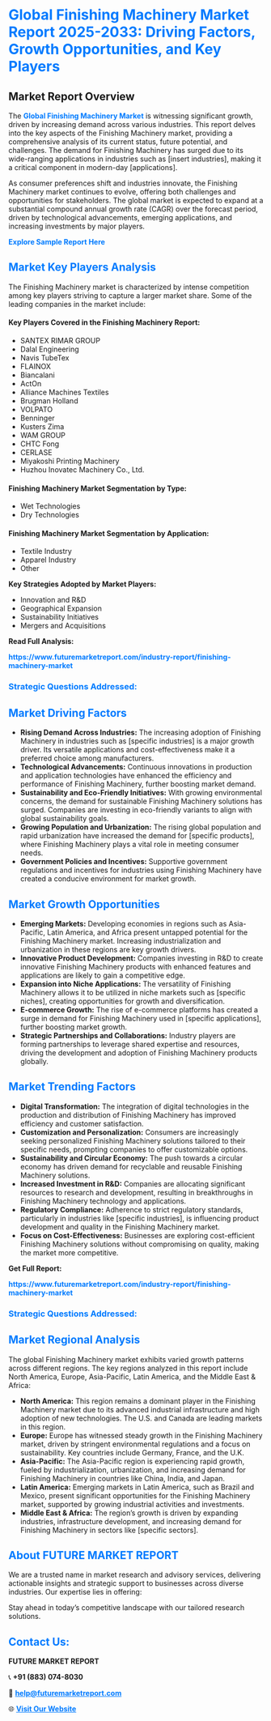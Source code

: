 <h1 style="color: #007BFF;">Global Finishing Machinery Market Report 2025-2033: Driving Factors, Growth Opportunities, and Key Players</h1>

<section id="overview">
<h2>Market Report Overview</h2>
<p>The <a href="https://www.futuremarketreport.com/industry-report/finishing-machinery-market" style="color: #007BFF; text-decoration: none;"><strong>Global Finishing Machinery Market</strong></a> is witnessing significant growth, driven by increasing demand across various industries. This report delves into the key aspects of the Finishing Machinery market, providing a comprehensive analysis of its current status, future potential, and challenges. The demand for Finishing Machinery has surged due to its wide-ranging applications in industries such as [insert industries], making it a critical component in modern-day [applications].</p>
<p>As consumer preferences shift and industries innovate, the Finishing Machinery market continues to evolve, offering both challenges and opportunities for stakeholders. The global market is expected to expand at a substantial compound annual growth rate (CAGR) over the forecast period, driven by technological advancements, emerging applications, and increasing investments by major players.</p>
</section>

<section id="overview">
<p><a href="https://www.futuremarketreport.com/request-sample/reportId=51446" style="color: #007BFF; text-decoration: none;"><strong>Explore Sample Report Here</strong></a></p>
</section>

<section id="key-players">
<h2 style="color: #007BFF;">Market Key Players Analysis</h2>
<p>The Finishing Machinery market is characterized by intense competition among key players striving to capture a larger market share. Some of the leading companies in the market include:</p>
<h4>Key Players Covered in the Finishing Machinery Report:</h4>
<ul><li>SANTEX RIMAR GROUP</li><li>Dalal Engineering</li><li>Navis TubeTex</li><li>FLAINOX</li><li>Biancalani</li><li>ActOn</li><li>Alliance Machines Textiles</li><li>Brugman Holland</li><li>VOLPATO</li><li>Benninger</li><li>Kusters Zima</li><li>WAM GROUP</li><li>CHTC Fong</li><li>CERLASE</li><li>Miyakoshi Printing Machinery</li><li>Huzhou Inovatec Machinery Co., Ltd.</li></ul>
<h4>Finishing Machinery Market Segmentation by Type:</h4>
<ul><li>Wet Technologies</li><li>Dry Technologies</li></ul>

<h4>Finishing Machinery Market Segmentation by Application:</h4>
<ul><li>Textile Industry</li><li>Apparel Industry</li><li>Other</li></ul>
<p><strong>Key Strategies Adopted by Market Players:</strong></p>
<ul>
<li>Innovation and R&D</li>
<li>Geographical Expansion</li>
<li>Sustainability Initiatives</li>
<li>Mergers and Acquisitions</li>
</ul>
</section>

<section>
<p><strong>Read Full Analysis: </strong></p><a href="https://www.futuremarketreport.com/industry-report/finishing-machinery-market" style="color: #007BFF; text-decoration: none;"><strong>https://www.futuremarketreport.com/industry-report/finishing-machinery-market</strong></a>
<h3 style="color: #007BFF;">Strategic Questions Addressed:</h3>
</section>

<section id="driving-factors">
<h2 style="color: #007BFF;">Market Driving Factors</h2>
<ul>
<li><strong>Rising Demand Across Industries:</strong> The increasing adoption of Finishing Machinery in industries such as [specific industries] is a major growth driver. Its versatile applications and cost-effectiveness make it a preferred choice among manufacturers.</li>
<li><strong>Technological Advancements:</strong> Continuous innovations in production and application technologies have enhanced the efficiency and performance of Finishing Machinery, further boosting market demand.</li>
<li><strong>Sustainability and Eco-Friendly Initiatives:</strong> With growing environmental concerns, the demand for sustainable Finishing Machinery solutions has surged. Companies are investing in eco-friendly variants to align with global sustainability goals.</li>
<li><strong>Growing Population and Urbanization:</strong> The rising global population and rapid urbanization have increased the demand for [specific products], where Finishing Machinery plays a vital role in meeting consumer needs.</li>
<li><strong>Government Policies and Incentives:</strong> Supportive government regulations and incentives for industries using Finishing Machinery have created a conducive environment for market growth.</li>
</ul>
</section>

<section id="growth-opportunities">
<h2 style="color: #007BFF;">Market Growth Opportunities</h2>
<ul>
<li><strong>Emerging Markets:</strong> Developing economies in regions such as Asia-Pacific, Latin America, and Africa present untapped potential for the Finishing Machinery market. Increasing industrialization and urbanization in these regions are key growth drivers.</li>
<li><strong>Innovative Product Development:</strong> Companies investing in R&D to create innovative Finishing Machinery products with enhanced features and applications are likely to gain a competitive edge.</li>
<li><strong>Expansion into Niche Applications:</strong> The versatility of Finishing Machinery allows it to be utilized in niche markets such as [specific niches], creating opportunities for growth and diversification.</li>
<li><strong>E-commerce Growth:</strong> The rise of e-commerce platforms has created a surge in demand for Finishing Machinery used in [specific applications], further boosting market growth.</li>
<li><strong>Strategic Partnerships and Collaborations:</strong> Industry players are forming partnerships to leverage shared expertise and resources, driving the development and adoption of Finishing Machinery products globally.</li>
</ul>
</section>

<section id="trending-factors">
<h2 style="color: #007BFF;">Market Trending Factors</h2>
<ul>
<li><strong>Digital Transformation:</strong> The integration of digital technologies in the production and distribution of Finishing Machinery has improved efficiency and customer satisfaction.</li>
<li><strong>Customization and Personalization:</strong> Consumers are increasingly seeking personalized Finishing Machinery solutions tailored to their specific needs, prompting companies to offer customizable options.</li>
<li><strong>Sustainability and Circular Economy:</strong> The push towards a circular economy has driven demand for recyclable and reusable Finishing Machinery solutions.</li>
<li><strong>Increased Investment in R&D:</strong> Companies are allocating significant resources to research and development, resulting in breakthroughs in Finishing Machinery technology and applications.</li>
<li><strong>Regulatory Compliance:</strong> Adherence to strict regulatory standards, particularly in industries like [specific industries], is influencing product development and quality in the Finishing Machinery market.</li>
<li><strong>Focus on Cost-Effectiveness:</strong> Businesses are exploring cost-efficient Finishing Machinery solutions without compromising on quality, making the market more competitive.</li>
</ul>
</section>

<section>
<p><strong>Get Full Report: </strong></p><a href="https://www.futuremarketreport.com/industry-report/finishing-machinery-market" style="color: #007BFF; text-decoration: none;"><strong>https://www.futuremarketreport.com/industry-report/finishing-machinery-market</strong></a>
<h3 style="color: #007BFF;">Strategic Questions Addressed:</h3>
</section>


<section id="regional-analysis">
<h2 style="color: #007BFF;">Market Regional Analysis</h2>
<p>The global Finishing Machinery market exhibits varied growth patterns across different regions. The key regions analyzed in this report include North America, Europe, Asia-Pacific, Latin America, and the Middle East & Africa:</p>
<ul>
<li><strong>North America:</strong> This region remains a dominant player in the Finishing Machinery market due to its advanced industrial infrastructure and high adoption of new technologies. The U.S. and Canada are leading markets in this region.</li>
<li><strong>Europe:</strong> Europe has witnessed steady growth in the Finishing Machinery market, driven by stringent environmental regulations and a focus on sustainability. Key countries include Germany, France, and the U.K.</li>
<li><strong>Asia-Pacific:</strong> The Asia-Pacific region is experiencing rapid growth, fueled by industrialization, urbanization, and increasing demand for Finishing Machinery in countries like China, India, and Japan.</li>
<li><strong>Latin America:</strong> Emerging markets in Latin America, such as Brazil and Mexico, present significant opportunities for the Finishing Machinery market, supported by growing industrial activities and investments.</li>
<li><strong>Middle East & Africa:</strong> The region’s growth is driven by expanding industries, infrastructure development, and increasing demand for Finishing Machinery in sectors like [specific sectors].</li>
</ul>
</section>

<footer>
<h2 style="color: #007BFF;">About FUTURE MARKET REPORT</h2>
<p>We are a trusted name in market research and advisory services, delivering actionable insights and strategic support to businesses across diverse industries. Our expertise lies in offering:</p>

<p>Stay ahead in today’s competitive landscape with our tailored research solutions.</p>

<h2 style="color: #007BFF;">Contact Us:</h2>
<p><strong>FUTURE MARKET REPORT</strong></p>
<p>📞 <strong>+91 (883) 074-8030</strong></p>
<p>📧 <strong><a href="mailto:help@futuremarketreport.com" style="color: #007BFF;">help@futuremarketreport.com</a></strong></p>
<p>🌐 <strong><a href="https://www.futuremarketreport.com/" style="color: #007BFF;">Visit Our Website</a></strong></p>
</footer>